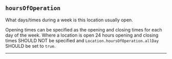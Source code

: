 ## `hoursOfOperation`

What days/times during a week is this location usually open.

Opening times can be specified as the opening and closing times for each day of the week. Where a location is open 24 hours opening and closing times SHOULD NOT be specified and `Location.hoursOfOperation.allDay` SHOULD be set to `true`.

---
